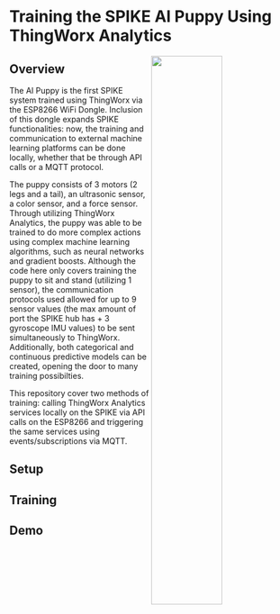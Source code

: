 # Training the SPIKE AI Puppy Using ThingWorx Analytics 
<img align="right" src="https://user-images.githubusercontent.com/49819466/129408283-baf50b5d-0816-4554-9f97-54a97c3f4f6a.jpeg" width=50% height=50%>

## Overview 
The AI Puppy is the first SPIKE system trained using ThingWorx via the ESP8266 WiFi Dongle. Inclusion of this dongle expands SPIKE functionalities: now, the training and communication to external machine learning platforms can be done locally, whether that be through API calls or a MQTT protocol. 

The puppy consists of 3 motors (2 legs and a tail), an ultrasonic sensor, a color sensor, and a force sensor. Through utilizing ThingWorx Analytics, the puppy was able to be trained to do more complex actions using complex machine learning algorithms, such as neural networks and gradient boosts. Although the code here only covers training the puppy to sit and stand (utilizing 1 sensor), the communication protocols used allowed for up to 9 sensor values (the max amount of port the SPIKE hub has + 3 gyroscope IMU values) to be sent simultaneously to ThingWorx. Additionally, both categorical and continuous predictive models can be created, opening the door to many training possibilties. 

This repository cover two methods of training: calling ThingWorx Analytics services locally on the SPIKE via API calls on the ESP8266 and triggering the same services using events/subscriptions via MQTT.

## Setup



## Training

## Demo 

